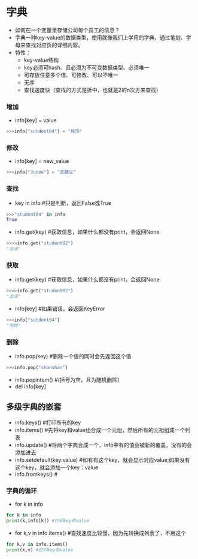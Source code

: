 # 字典
* 如何在一个变量里存储公司每个员工的信息？
* 字典一种key-value的数据类型，使用就像我们上学用的字典，通过笔划、字母来查找对应页的详细内容。
* 特性：
  * key-value结构
  * key必须可hash、且必须为不可变数据类型、必须唯一
  * 可存放任意多个值、可修改、可以不唯一
  * 无序
  * 查找速度快（查找的方式是折中，也就是2的n次方来查找）
### 增加
* info[key] = value

```python
>>>info["sutdent04"] = "玲玲"
```

### 修改
* info[key] = new_value

```python
>>>info["Junee"] = "武藤兰"
```

### 查找
* key in info #只是判断，返回False或True

```python
>>>"student04" in info
True
```
* info.get(key) #获取信息，如果什么都没有print，会返回None

```python
>>>>info.get("student02")
"龙泽"
```

### 获取
* info.get(key) #获取信息，如果什么都没有print，会返回None

```python
>>>>info.get("student02")
"龙泽"
```

* info[key] #如果错误，会返回KeyError

```python
>>>info["sutdent04"]
"玲玲"
```

### 删除
* info.pop(key) #删除一个值的同时会先返回这个值

```python
>>>info.pop("shanshan")
```

* info.popintem() #(括号为空，且为随机删除）
* del info[key]


## 多级字典的嵌套
* info.keys() #打印所有的key
* info.items() #先将key和value组合成一个元组，然后所有的元祖组成一个列表
* info.update() #将两个字典合成一个，info中有的值会被新的覆盖，没有的会添加进去
* info.setdefault(key:value)  #如有有这个key，就会显示对应value;如果没有这个key，就会添加一个key：value
* info.fromkeys() #

### 字典的循环
* for k in info

```python
for k in info
print(k,info[k]) #打印key和value
```

* for k,v in info.items() #查找速度比较慢，因为先转换成列表了，不用这个

```python
for k,v in info.items()
print(k,v) #打印key和value
```
